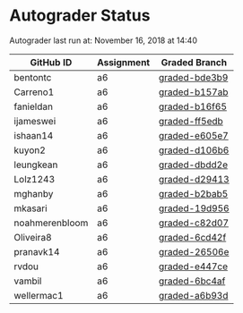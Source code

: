 # Autograder Status
Autograder last run at: November 16, 2018 at 14:40

| GitHub ID | Assignment | Graded Branch |
|-----------|------------|---------------|
| bentontc | a6 | [graded-bde3b9](https://github.com/Fall2018COMP401-001/a6-bentontc/tree/graded-bde3b9) | 
| Carreno1 | a6 | [graded-b157ab](https://github.com/Fall2018COMP401-001/a6-Carreno1/tree/graded-b157ab) | 
| fanieldan | a6 | [graded-b16f65](https://github.com/Fall2018COMP401-001/a6-fanieldan/tree/graded-b16f65) | 
| ijameswei | a6 | [graded-ff5edb](https://github.com/Fall2018COMP401-001/a6-ijameswei/tree/graded-ff5edb) | 
| ishaan14 | a6 | [graded-e605e7](https://github.com/Fall2018COMP401-001/a6-ishaan14/tree/graded-e605e7) | 
| kuyon2 | a6 | [graded-d106b6](https://github.com/Fall2018COMP401-001/a6-kuyon2/tree/graded-d106b6) | 
| leungkean | a6 | [graded-dbdd2e](https://github.com/Fall2018COMP401-001/a6-leungkean/tree/graded-dbdd2e) | 
| Lolz1243 | a6 | [graded-d29413](https://github.com/Fall2018COMP401-001/a6-Lolz1243/tree/graded-d29413) | 
| mghanby | a6 | [graded-b2bab5](https://github.com/Fall2018COMP401-001/a6-mghanby/tree/graded-b2bab5) | 
| mkasari | a6 | [graded-19d956](https://github.com/Fall2018COMP401-001/a6-mkasari/tree/graded-19d956) | 
| noahmerenbloom | a6 | [graded-c82d07](https://github.com/Fall2018COMP401-001/a6-noahmerenbloom/tree/graded-c82d07) | 
| Oliveira8 | a6 | [graded-6cd42f](https://github.com/Fall2018COMP401-001/a6-Oliveira8/tree/graded-6cd42f) | 
| pranavk14 | a6 | [graded-26506e](https://github.com/Fall2018COMP401-001/a6-pranavk14/tree/graded-26506e) | 
| rvdou | a6 | [graded-e447ce](https://github.com/Fall2018COMP401-001/a6-rvdou/tree/graded-e447ce) | 
| vambil | a6 | [graded-6bc4af](https://github.com/Fall2018COMP401-001/a6-vambil/tree/graded-6bc4af) | 
| wellermac1 | a6 | [graded-a6b93d](https://github.com/Fall2018COMP401-001/a6-wellermac1/tree/graded-a6b93d) | 
